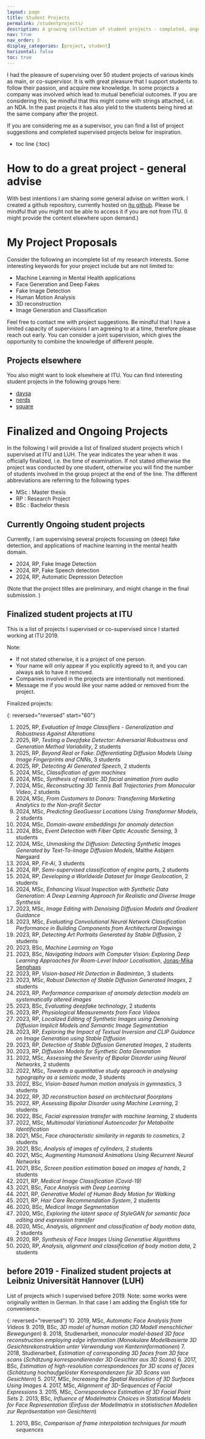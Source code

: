 ```yaml
---
layout: page
title: Student Projects
permalink: /studentprojects/
description: A growing collection of student projects - completed, ongoing, and suggestions.
nav: true
nav_order: 3
display_categories: [project, student]
horizontal: false
toc: true
---
```

<!-- pages/studentprojects.md -->

I had the pleasure of supervising over 50 student projects of various kinds as main, or co-supervisor. 
It is with great pleasure that I support students to follow their passion, and acquire new knowledge. 
In some projects a company was involved which lead to mutual beneficial outcomes. If you are considering this, be mindful that this might come with strings attached, i.e. an NDA. In the past projects it has also yield to the students being hired at the same company after the project.

If you are considering me as a supervisor, you can find a list of project suggestions and completed supervised projects below for inspiration. 

* toc line
{:toc}


# How to do a great project - general advise
With best intentions I am sharing some general advise on written work. 
I created a github repository, currently hosted on [itu github](https://github.itu.dk/stgr/howto_student_project). 
Please be mindful that you might not be able to access it if you are not from ITU. 
(I might provide the content elsewhere upon demand.)


# My Project Proposals 
Consider the following an incomplete list of my research interests. 
Some interesting keywords for your project include but are not limited to:

- Machine Learning in Mental Health applications
- Face Generation and Deep Fakes
- Fake Image Detection
- Human Motion Analysis
- 3D reconstruction
- Image Generation and Classification

Feel free to contact me with project suggestions. Be mindful that I have a limited capacity of supervisions I am agreeing to at a time, therefore please reach out early. 
You can consider a joint supervision, which gives the opportunity to combine the knowledge of different people. 

## Projects elsewhere 
You also might want to look elsewhere at ITU. You can find interesting student projects in the following groups here:
- [daysa](https://dasya.itu.dk/for-students/proposals/)
- [nerds](https://nerds.itu.dk/students/)
- [square](https://square.itu.dk/student-projects/)

# Finalized and Ongoing Projects

In the following I will provide a list of finalized student projects which I supervised at ITU and LUH. 
The year indicates the year when it was officially finalized, i.e. the time of examination. If not stated otherwise the project was conducted by one student, otherwise you will find the number of students involved in the group project at the end of the line. 
The different abbreviations are referring to the following types
- MSc : Master thesis
- RP : Research Project
- BSc : Bachelor thesis


## Currently Ongoing student projects
Currently, I am supervising several projects focussing on (deep) fake detection, and applications of machine learning in the mental health domain. 
- 2024, RP, Fake Image Detection
- 2024, RP, Fake Speech detection
- 2024, RP, Automatic Depression Detection
  
(Note that the project titles are preliminary, and might change in the final submission. )

## Finalized student projects at ITU
This is a list of projects I supervised or co-supervised since I started working at ITU 2019. 

Note: 
- If not stated otherwise, it is a project of one person. 
- Your name will only appear if you explicitly agreed to it, and you can always ask to have it removed.
- Companies involved in the projects are intentionally not mentioned. 
- Message me if you would like your name added or removed from the project.

Finalized projects:

{: reversed="reversed" start="60"}
1.  2025, RP, *Evaluation of Image Classifiers - Generalization and Robustness Against Alterations*
2.  2025, RP, *Testing a Deepfake Detector: Adversarial Robustness and Generation Method Variability*, 2 students
3.  2025, RP, *Beyond Real or Fake: Differentiating Diffusion Models Using Image Fingerprints and CNNs*, 3 students
4.  2025, RP, *Detecting AI Generated Speech*, 2 students
5.  2024, MSc, *Classification of gym machines*
6.  2024, MSc, *Synthesis of realistic 3D facial animation from audio* 
7.  2024, MSc, *Reconstructing 3D Tennis Ball Trajectories from Monocular Video*, 2 students
8.  2024, MSc, *From Customers to Donors: Transferring Marketing Analytics to the Non-profit Sector*
9.  2024, MSc, *Predicting GeoGuessr Locations Using Transformer Models*, 2 students
10. 2024, MSc, *Domain-aware embeddings for anomaly detection*
11. 2024, BSc, *Event Detection with Fiber Optic Acoustic Sensing*, 3 students
12. 2024, MSc, *Unmasking the Diffusion: Detecting Synthetic Images Generated by Text-To-Image Diffusion Models*, Malthe Asbjørn Nørgaard
13. 2024, RP, *Fit-Ai*, 3 students
14. 2024, RP, *Semi-supervised classification of engine parts*, 2 students
15. 2024, RP, *Developing a Worldwide Dataset for Image Geolocation*, 2 students
16. 2024, MSc, *Enhancing Visual Inspection with Synthetic Data Generation: A Deep Learning Approach for Realistic and Diverse Image Synthesis*
17. 2023, MSc, *Image Editing with Denoising Diffusion Models and Gradient Guidance*
18. 2023, MSc, *Evaluating Convolutional Neural Network Classification Performance in Building Components from Architectural Drawings*
19. 2023, RP, *Detecting Art Portraits Generated by Stable Diffusion*, 2 students
20. 2023, BSc, *Machine Learning on Yoga*
21. 2023, BSc, *Navigating Indoors with Computer Vision: Exploring Deep Learning Approaches for Room-Level Indoor Localisation*, [Jonas-Mika Senghaas](https://mikasenghaas.de)
22. 2023, RP, *Vision-based Hit Detection in Badminton*, 3 students
23. 2023, MSc, *Robust Detection of Stable Diffusion Generated Images*, 2 students
24. 2023, RP, *Performance comparison of anomaly detection models on systematically altered images* 
25. 2023, BSc, *Evaluating deepfake technology*, 2 students
26. 2023, RP, *Physiological Measurements from Face Videos*
27. 2023, RP, *Localized Editing of Synthetic Images using Denoising Diffusion Implicit Models and Semantic Image Segmentation*
28. 2023, RP, *Exploring the Impact of Textual Inversion and CLIP Guidance on Image Generation using Stable Diffusion*
29. 2023, RP, *Detection of Stable Diffusion Generated Images*, 2 students
30. 2023, RP, *Diffusion Models for Synthetic Data Generation*
31. 2022, MSc, *Assessing the Severity of Bipolar Disorder using Neural Networks*, 2 students
32. 2022, MSc, *Towards a quantitative study approach in analysing typography as a semiotic mode*, 3 students
33. 2022, BSc, *Vision-based human motion analysis in gymnastics*, 3 students
34. 2022, RP, *3D reconstruction based on architectural floorplans* 
35. 2022, RP, *Assessing Bipolar Disorder using Machine Learning*, 2 students
36. 2022, BSc, *Facial expression transfer with machine learning*, 2 students
37. 2022, MSc, *Multimodal Variational Autoencoder for Metabolite Identification*
38. 2021, MSc, *Face characteristic similarity in regards to cosmetics*, 2 students
39. 2021, BSc, *Analysis of images of cylinders*, 2 students
40. 2021, MSc, *Augmenting Humanoid Animations Using Recurrent Neural Networks*  <!-- was published and won best student paper prize -->
41. 2021, BSc, *Screen position estimation based on images of hands*, 2 students
42. 2021, RP, *Medical Image Classification (Covid-19)*
43. 2021, BSc, *Face Analysis with Deep Learning*
44. 2021, RP, *Generative Model of Human Body Motion for Walking* 
45. 2021, RP, *Hair Care Recommendation System*, 2 students
46. 2020, BSc, *Medical Image Segmentation*
47. 2020, MSc, *Exploring the latent space of StyleGAN for semantic face editing and expression transfer*
48. 2020, MSc, *Analysis, alignment and classification of body motion data*, 2 students 
49. 2020, RP, *Synthesis of Face Images Using Generative Algorithms*
50. 2020, RP, *Analysis, alignment and classification of body motion data*, 2 students


##  before 2019 - Finalized student projects at Leibniz Universität Hannover (LUH)
List of projects which I supervised before 2019.
Note: some works were originally written in German. In that case I am adding the English title for convenience.

{: reversed="reversed"}
10. 2019, MSc, *Automatic Face Analysis from Videos*
9. 2019, BSc, *3D model of human motion* (*3D Modell menschlicher Bewegungen*)
8. 2018, Studienarbeit, *monocular model-based 3D face reconstruction employing edge information* (*Monokulare Modellbasierte 3D Gesichtsrekonstruktion unter Verwendung von Kanteninformationen*)
7. 2018, Studienarbeit, *Estimation of corresponding 3D faces from 3D face scans* (*Schätzung korrespondierender 3D Gesichter aus 3D Scans*)
6. 2017, BSc, *Estimation of high-resolution correspondences for 3D scans of faces* (*Schätzung hochaufgelöster Korrespondenzen für 3D Scans von Gesichtern*)
5. 2017, MSc, *Increasing the Spatial Resolution of 3D Surfaces Using Images*
4. 2017, MSc, *Alignment of 3D-Sequences of Facial Expressions*
3. 2015, MSc, *Correspondence Estimation of 3D Facial Point Sets*
2. 2013, BSc, *Influence of Modelmatrix Choices in Statistical Models for Face Representation* (*Einfuss der Modellmatrix in statistischen Modellen zur Repräsentation von Gesichtern*)
1. 2013, BSc, *Comparison of frame interpolation techniques for mouth sequences*

